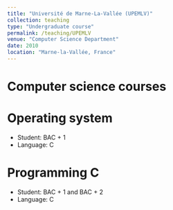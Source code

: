 ```yaml
---
title: "Université de Marne-La-Vallée (UPEMLV)"
collection: teaching
type: "Undergraduate course"
permalink: /teaching/UPEMLV
venue: "Computer Science Department"
date: 2010
location: "Marne-la-Vallée, France"
---
```


Computer science courses
======

Operating system
======

* Student: BAC + 1
* Language: C

Programming C
======

* Student: BAC + 1 and BAC + 2
* Language: C

